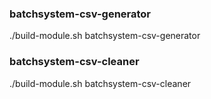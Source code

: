 ### batchsystem-csv-generator
./build-module.sh batchsystem-csv-generator

### batchsystem-csv-cleaner
./build-module.sh batchsystem-csv-cleaner